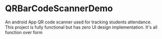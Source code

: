 # QRBarCodeScannerDemo
An android App QR code scanner used for tracking students attendance. 
This project is fully functional but has zero UI design implementation. It's all function over form
